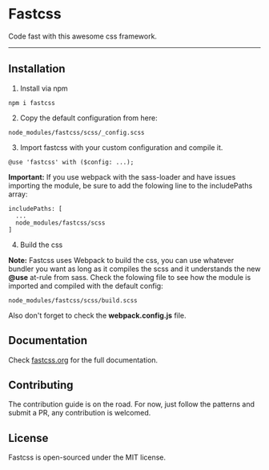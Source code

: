 # Fastcss

Code fast with this awesome css framework.

------

## Installation

1. Install via npm

```npm i fastcss```

2. Copy the default configuration from here:

```node_modules/fastcss/scss/_config.scss```

3. Import fastcss with your custom configuration and compile it.

```@use 'fastcss' with ($config: ...);```

**Important:** If you use webpack with the sass-loader and have issues importing the module, be sure to add the folowing line to the includePaths array:

```
includePaths: [
  ...
  node_modules/fastcss/scss
]
```

4. Build the css

**Note:** Fastcss uses Webpack to build the css, you can use whatever bundler you want as long as it compiles the scss and it understands the new **@use** at-rule from sass. Check the folowing file to see how the module is imported and compiled with the default config:

```node_modules/fastcss/scss/build.scss```

Also don't forget to check the **webpack.config.js** file.

## Documentation

Check [fastcss.org](http://fastcss.org/) for the full documentation.

## Contributing

The contribution guide is on the road. For now, just follow the patterns and submit a PR, any contribution is welcomed.

## License

Fastcss is open-sourced under the MIT license.
